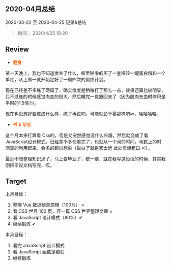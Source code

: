 ## 2020-04月总结

2020-03-22 至 2020-04-25 记录&总结
 
> 时间： 2020/4/25 16:20

## Review 
+ <span class="important-font">健身</span>

某一天晚上，我也不知道发生了什么，噼里啪啦的买了一套哑铃一罐蛋白粉和一个单杠，从上周一就开始定好了一周四次的锻炼计划。

现在已经差不多练了两周了，确实维度是稍微打了那么一点，效果还算比较明显，只不过练的时候感觉肉变的很大，然后睡完一觉瘪回来了（因为肌肉充血时体积是平时的1.5倍🙄）。

现在也没想好要练成什么样，练了再说吧。可能就彭于晏那样吧💤，哈哈哈哈。

+ <span class="important-font">书 & 毕业</span>

这个月本来打算看 Css的，但是又突然感觉没什么兴趣，然后就变成了看 JavaScript设计模式，已经差不多快看完了，也就从一个月的时间。地铁上的时间真的利用起来，会多的超出想象（说白了就是家太远 此处有爆粗口 *!）。

最近不想整理知识点了，马上要毕业了，歇一歇，就在我写这段话的时候，其实我刚把毕设文档写完，哎。

## Target

上月目标：
1. 整理 Vue 数据侦测原理（100%） ×
2. 看 CSS 世界 100 页，开一篇 CSS 世界整理文章 × 
3. 看 JavaScript 设计模式（80%）✔
4. 继续锻炼 ✔


本月目标：
1. 看完 JavaScript 设计模式
2. 看 JavaScript 函数是编程
3. 继续锻炼

<style>
.important-font {
    color:#ec6611;
    font-weight:bold;
}
</style>